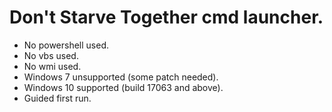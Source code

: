 # Don't Starve Together cmd launcher.

* No powershell used.
* No vbs used.
* No wmi used.
* Windows 7 unsupported (some patch needed).
* Windows 10 supported (build 17063 and above).
* Guided first run.

